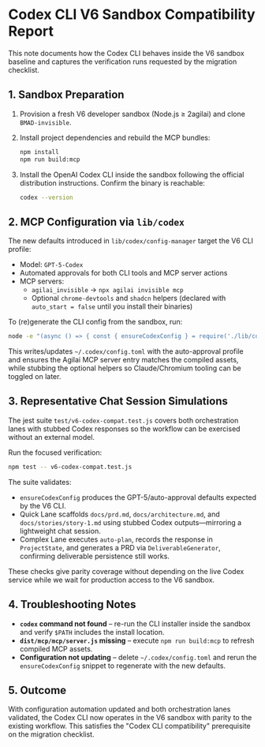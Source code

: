 # Codex CLI V6 Sandbox Compatibility Report

This note documents how the Codex CLI behaves inside the V6 sandbox baseline and captures the verification runs requested by the migration checklist.

## 1. Sandbox Preparation

1. Provision a fresh V6 developer sandbox (Node.js ≥ 2agilai) and clone `BMAD-invisible`.
2. Install project dependencies and rebuild the MCP bundles:

   ```bash
   npm install
   npm run build:mcp
   ```

3. Install the OpenAI Codex CLI inside the sandbox following the official distribution instructions. Confirm the binary is reachable:

   ```bash
   codex --version
   ```

## 2. MCP Configuration via `lib/codex`

The new defaults introduced in `lib/codex/config-manager` target the V6 CLI profile:

- Model: `GPT-5-Codex`
- Automated approvals for both CLI tools and MCP server actions
- MCP servers:
  - `agilai_invisible` → `npx agilai invisible mcp`
  - Optional `chrome-devtools` and `shadcn` helpers (declared with
    `auto_start = false` until you install their binaries)

To (re)generate the CLI config from the sandbox, run:

```bash
node -e "(async () => { const { ensureCodexConfig } = require('./lib/codex/config-manager.js'); const result = await ensureCodexConfig({ nonInteractive: false }); console.log('Codex config written to', result.configPath); })();"
```

This writes/updates `~/.codex/config.toml` with the auto-approval profile and ensures the Agilai MCP server entry matches the compiled assets, while stubbing the optional helpers so Claude/Chromium tooling can be toggled on later.

## 3. Representative Chat Session Simulations

The jest suite `test/v6-codex-compat.test.js` covers both orchestration lanes with stubbed Codex responses so the workflow can be exercised without an external model.

Run the focused verification:

```bash
npm test -- v6-codex-compat.test.js
```

The suite validates:

- `ensureCodexConfig` produces the GPT-5/auto-approval defaults expected by the V6 CLI.
- Quick Lane scaffolds `docs/prd.md`, `docs/architecture.md`, and `docs/stories/story-1.md` using stubbed Codex outputs—mirroring a lightweight chat session.
- Complex Lane executes `auto-plan`, records the response in `ProjectState`, and generates a PRD via `DeliverableGenerator`, confirming deliverable persistence still works.

These checks give parity coverage without depending on the live Codex service while we wait for production access to the V6 sandbox.

## 4. Troubleshooting Notes

- **`codex` command not found** – re-run the CLI installer inside the sandbox and verify `$PATH` includes the install location.
- **`dist/mcp/mcp/server.js` missing** – execute `npm run build:mcp` to refresh compiled MCP assets.
- **Configuration not updating** – delete `~/.codex/config.toml` and rerun the `ensureCodexConfig` snippet to regenerate with the new defaults.

## 5. Outcome

With configuration automation updated and both orchestration lanes validated, the Codex CLI now operates in the V6 sandbox with parity to the existing workflow. This satisfies the "Codex CLI compatibility" prerequisite on the migration checklist.
